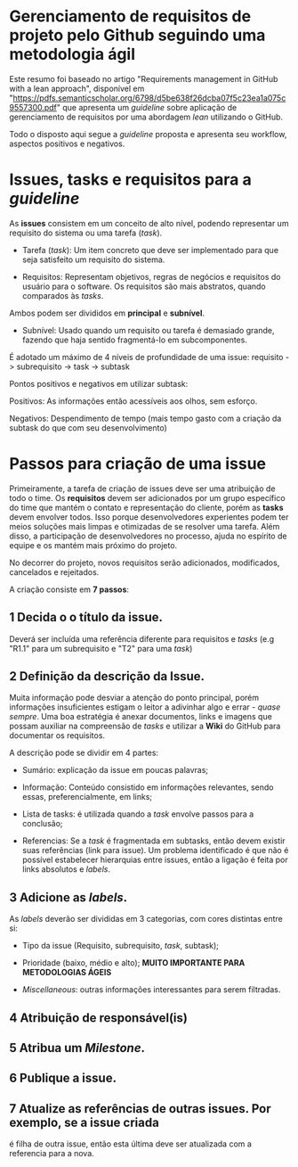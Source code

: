 # Gerenciamento de requisitos de projeto pelo Github seguindo uma metodologia ágil

Este resumo foi baseado no artigo "Requirements management in GitHub with a 
lean approach", disponível em  "https://pdfs.semanticscholar.org/6798/d5be638f26dcba07f5c23ea1a075c9557300.pdf"
que apresenta um _guideline_ sobre aplicação de gerenciamento de requisitos
por uma abordagem _lean_ utilizando o GitHub.

Todo o disposto aqui segue a _guideline_ proposta e apresenta seu workflow,
aspectos positivos e negativos.

# Issues, tasks e requisitos para a _guideline_
As **issues** consistem em um conceito de alto nível, podendo representar um 
requisito do sistema ou uma tarefa (_task_).

- Tarefa (_task_): Um item concreto que deve ser implementado para que seja
satisfeito um requisito do sistema.

- Requisitos: Representam objetivos, regras de negócios e requisitos do usuário
para o software. Os requisitos são mais abstratos, quando comparados às _tasks_.

Ambos podem ser divididos em **principal** e **subnível**.

- Subnível: Usado quando um requisito ou tarefa é demasiado grande, fazendo
que haja sentido fragmentá-lo em subcomponentes.

É adotado um máximo de 4 níveis de profundidade de uma issue: requisito ->
subrequisito -> task -> subtask

Pontos positivos e negativos em utilizar subtask:

Positivos: As informações então acessíveis aos olhos, sem esforço.

Negativos: Despendimento de tempo (mais tempo gasto com a criação da subtask
do que com seu desenvolvimento)


# Passos para criação de uma issue

Primeiramente, a tarefa de criação de issues deve ser uma atribuição de todo
o time. Os **requisitos** devem ser adicionados por um grupo específico do
time que mantém o contato e representação do cliente, porém as **tasks** 
devem envolver todos. Isso porque desenvolvedores experientes podem ter 
meios soluções mais limpas e otimizadas de se resolver uma tarefa. Além disso,
a participação de desenvolvedores no processo, ajuda no espírito de equipe e 
os mantém mais próximo do projeto.

No decorrer do projeto, novos requisitos serão adicionados, modificados, 
cancelados e rejeitados.

A criação consiste em **7 passos**:

## 1 Decida o o título da issue.

Deverá ser incluída uma referência diferente
para requisitos e _tasks_ (e.g "R1.1" para um subrequisito e "T2" para uma 
_task_)

## 2 Definição da descrição da Issue.

Muita informação pode desviar a atenção 
do ponto principal, porém informações insuficientes estigam o leitor a adivinhar
algo e errar - _quase sempre_. Uma boa estratégia é anexar documentos, links e
imagens que possam auxiliar na compreensão de _tasks_ e utilizar a **Wiki** do
GitHub para documentar os requisitos.

A descrição pode se dividir em 4 partes:

- Sumário: explicação da issue em poucas palavras;

- Informação: Conteúdo consistido em informações relevantes, sendo essas,
preferencialmente, em links;

- Lista de tasks: é utilizada quando a _task_ envolve passos para a conclusão;

- Referencias: Se a _task_ é fragmentada em subtasks, então devem existir suas
referências (link para issue). Um problema identificado é que não é possível
estabelecer hierarquias entre issues, então a ligação é feita por links 
absolutos e _labels_.

## 3 Adicione as _labels_.

As _labels_ deverão ser divididas em 3 categorias, com
cores distintas entre si:

- Tipo da issue (Requisito, subrequisito, _task_, subtask);

- Prioridade (baixo, médio e alto); **MUITO IMPORTANTE PARA METODOLOGIAS ÁGEIS**

- _Miscellaneous_: outras informações interessantes para serem filtradas.

## 4 Atribuição de responsável(is)

## 5 Atribua um _Milestone_.

## 6 Publique a issue.

## 7 Atualize as referências de outras issues. Por exemplo, se a issue criada 
é filha de outra issue, então esta última deve ser atualizada com a referencia
para a nova.
